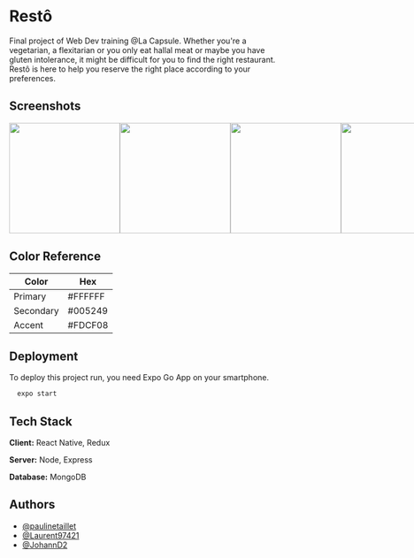 
# Restô

Final project of Web Dev training @La Capsule. Whether you're a vegetarian, a flexitarian or you only eat hallal meat or maybe you have gluten intolerance, it might be difficult for you to find the right restaurant. Restô is here to help you reserve the right place according to your preferences.

## Screenshots

<div style='display:flex'>
<img src="https://github.com/paulinetaillet/Resto-app_Frontend/blob/main/Loading_Screen.png" height="200">
<img src="https://github.com/paulinetaillet/Resto-app_Frontend/blob/main/Subscribe_Screen.png" height="200">
<img src="https://github.com/paulinetaillet/Resto-app_Frontend/blob/main/Search_Screen.png" height="200">
<img src="https://github.com/paulinetaillet/Resto-app_Frontend/blob/main/RestaurantSheet_Screen.png" height="200">
</div>

## Color Reference

| Color             | Hex                                                                |
| ----------------- | ------------------------------------------------------------------ |
| Primary | #FFFFFF |
| Secondary | #005249 |
| Accent | #FDCF08 |


## Deployment

To deploy this project run, you need Expo Go App on your smartphone.

```bash
  expo start
```


## Tech Stack

**Client:** React Native, Redux

**Server:** Node, Express

**Database:** MongoDB


## Authors

- [@paulinetaillet](https://github.com/paulinetaillet)
- [@Laurent97421](https://github.com/Laurent97421)
- [@JohannD2](https://github.com/JohannD2)

